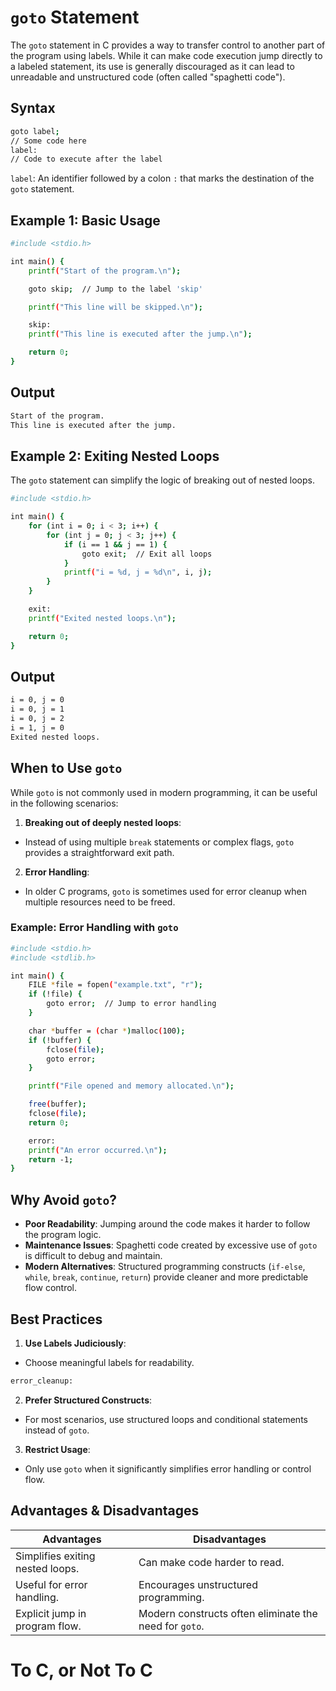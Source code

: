 # `goto` Statement

The `goto` statement in C provides a way to transfer control to another part of the program using labels. While it can make code execution jump directly to a labeled statement, its use is generally discouraged as it can lead to unreadable and unstructured code (often called "spaghetti code").

## Syntax
```bash
goto label;
// Some code here
label:
// Code to execute after the label
```

`label`: An identifier followed by a colon `:` that marks the destination of the `goto` statement.

## Example 1: Basic Usage
```bash
#include <stdio.h>

int main() {
    printf("Start of the program.\n");

    goto skip;  // Jump to the label 'skip'

    printf("This line will be skipped.\n");

    skip:
    printf("This line is executed after the jump.\n");

    return 0;
}
```

## Output
```bash
Start of the program.
This line is executed after the jump.
```

## Example 2: Exiting Nested Loops

The `goto` statement can simplify the logic of breaking out of nested loops.
```bash
#include <stdio.h>

int main() {
    for (int i = 0; i < 3; i++) {
        for (int j = 0; j < 3; j++) {
            if (i == 1 && j == 1) {
                goto exit;  // Exit all loops
            }
            printf("i = %d, j = %d\n", i, j);
        }
    }

    exit:
    printf("Exited nested loops.\n");

    return 0;
}
```

## Output
```bash
i = 0, j = 0
i = 0, j = 1
i = 0, j = 2
i = 1, j = 0
Exited nested loops.
```

## When to Use `goto`

While `goto` is not commonly used in modern programming, it can be useful in the following scenarios:

1. **Breaking out of deeply nested loops**:
  - Instead of using multiple `break` statements or complex flags, `goto` provides a straightforward exit path.
2. **Error Handling**:
  - In older C programs, `goto` is sometimes used for error cleanup when multiple resources need to be freed.

### Example: Error Handling with `goto`
```bash
#include <stdio.h>
#include <stdlib.h>

int main() {
    FILE *file = fopen("example.txt", "r");
    if (!file) {
        goto error;  // Jump to error handling
    }

    char *buffer = (char *)malloc(100);
    if (!buffer) {
        fclose(file);
        goto error;
    }

    printf("File opened and memory allocated.\n");

    free(buffer);
    fclose(file);
    return 0;

    error:
    printf("An error occurred.\n");
    return -1;
}
```

## Why Avoid `goto`?

- **Poor Readability**: Jumping around the code makes it harder to follow the program logic.
- **Maintenance Issues**: Spaghetti code created by excessive use of `goto` is difficult to debug and maintain.
- **Modern Alternatives**: Structured programming constructs (`if-else`, `while`, `break`, `continue`, `return`) provide cleaner and more predictable flow control.

## Best Practices

1. **Use Labels Judiciously**:
  - Choose meaningful labels for readability.
  ```bash
  error_cleanup:
  ```

2. **Prefer Structured Constructs**:
  - For most scenarios, use structured loops and conditional statements instead of `goto`.

3. **Restrict Usage**:
  - Only use `goto` when it significantly simplifies error handling or control flow.

## Advantages & Disadvantages

| Advantages | Disadvantages |
| ---------- | ------------- | 
| Simplifies exiting nested loops.	| Can make code harder to read. |
| Useful for error handling.	| Encourages unstructured programming. | 
| Explicit jump in program flow.	| Modern constructs often eliminate the need for `goto`. |

# To C, or Not To C
